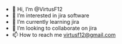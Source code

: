 - 👋 Hi, I’m @VirtusF12
- 👀 I’m interested in jira software
- 🌱 I’m currently learning jira
- 💞️ I’m looking to collaborate on jira
- 📫 How to reach me virtusf12@gmail.com


